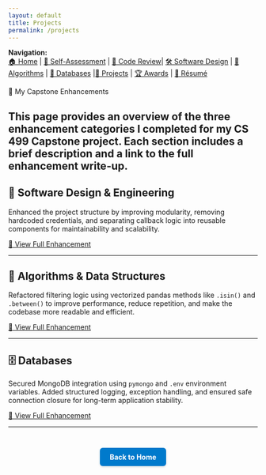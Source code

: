 ```yaml
---
layout: default
title: Projects
permalink: /projects
---
```


**Navigation:**  
[🏠 Home](index.md) | [📝 Self-Assessment](self-assessment.md) | [🎥 Code Review](code-review.md)|  [🛠️ Software Design](artifact-software.md) | [🧠 Algorithms](artifact-algorithms.md) | [💾 Databases](artifact-databases.md) |[📂 Projects](projects.md)  | [🏆 Awards](awards.md) | [📄 Résumé](resume.md)

🧪 My Capstone Enhancements

This page provides an overview of the three enhancement categories I completed for my CS 499 Capstone project. Each section includes a brief description and a link to the full enhancement write-up.
---

## 🧩 Software Design & Engineering

Enhanced the project structure by improving modularity, removing hardcoded credentials, and separating callback logic into reusable components for maintainability and scalability.

[🔗 View Full Enhancement](artifact-software.md)

---

## 🧮 Algorithms & Data Structures

Refactored filtering logic using vectorized pandas methods like `.isin()` and `.between()` to improve performance, reduce repetition, and make the codebase more readable and efficient.

[🔗 View Full Enhancement](artifact-algorithms.md)

---

## 🗄️ Databases

Secured MongoDB integration using `pymongo` and `.env` environment variables. Added structured logging, exception handling, and ensured safe connection closure for long-term application stability.

[🔗 View Full Enhancement](artifact-databases.md)

---

<div style="text-align: center; margin-top: 3em;">
  <a href="https://gregoriaramirez.github.io/index" style="
    display: inline-block;
    padding: 10px 20px;
    background-color: #007acc;
    color: white;
    border-radius: 6px;
    text-decoration: none;
    font-weight: bold;
    box-shadow: 0 2px 4px rgba(0,0,0,0.1);
  ">Back to Home</a>
</div>


